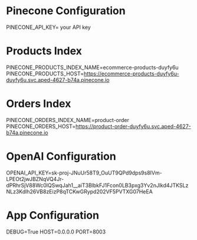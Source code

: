 # Pinecone Configuration
PINECONE_API_KEY= your API key
# Products Index
PINECONE_PRODUCTS_INDEX_NAME=ecommerce-products-duyfy6u
PINECONE_PRODUCTS_HOST=https://ecommerce-products-duyfy6u-duyfy6u.svc.aped-4627-b74a.pinecone.io

# Orders Index
PINECONE_ORDERS_INDEX_NAME=product-order
PINECONE_ORDERS_HOST=https://product-order-duyfy6u.svc.aped-4627-b74a.pinecone.io

# OpenAI Configuration
OPENAI_API_KEY=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

# App Configuration
DEBUG=True
HOST=0.0.0.0
PORT=8003
